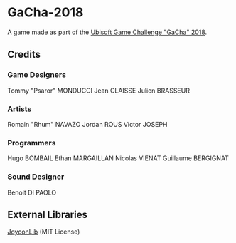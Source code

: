 # GaCha-2018

A game made as part of the [Ubisoft Game Challenge "GaCha" 2018](http://gacha.fr/).

## Credits

### Game Designers

Tommy "Psaror" MONDUCCI
Jean CLAISSE
Julien BRASSEUR

### Artists

Romain "Rhum" NAVAZO
Jordan ROUS
Victor JOSEPH

### Programmers

Hugo BOMBAIL
Ethan MARGAILLAN
Nicolas VIENAT
Guillaume BERGIGNAT

### Sound Designer

Benoit DI PAOLO

## External Libraries

[JoyconLib](https://github.com/Looking-Glass/JoyconLib) (MIT License)
